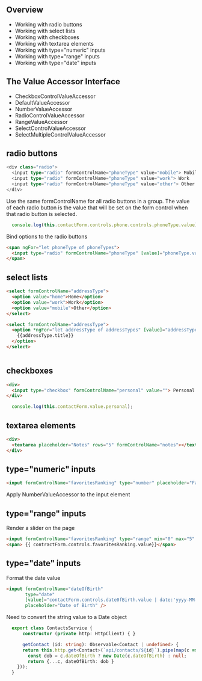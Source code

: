 ## Overview 
- Working with radio buttons
- Working with select lists
- Working with checkboxes
- Working with textarea elements
- Working with type="numeric" inputs
- Working with type="range" inputs
- Working with type="date" inputs


## The Value Accessor Interface
- CheckboxControlValueAccessor
- DefaultValueAccessor
- NumberValueAccessor
- RadioControlValueAccessor
- RangeValueAccessor
- SelectControlValueAccessor
- SelectMultipleControlValueAccessor


## radio buttons
```ts
<div class="radio">
  <input type="radio" formControlName="phoneType" value="mobile"> Mobile
  <input type="radio" formControlName="phoneType" value="work"> Work
  <input type="radio" formControlName="phoneType" value="other"> Other
</div>
```
Use the same formControlName for all radio buttons in a group. The value of each radio button is the value that will be set on the form control when that radio button is selected.
```ts
  console.log(this.contactForm.controls.phone.controls.phoneType.value);
```

Bind options to the radio buttons
```html
<span ngFor="let phoneType of phoneTypes">
  <input type="radio" formControlName="phoneType" [value]="phoneType.value">{{phoneType.label}}
</span>
```
## select lists
```html
<select formControlName="addressType">
  <option value="home">Home</option>
  <option value="work">Work</option>
  <option value="mobile">Other</option>
</select>

<select formControlName="addressType">
  <option *ngFor="let addressType of addressTypes" [value]="addressType.value">
    {{addressType.title}}
  </option>
</select>
```
```ts

```


##  checkboxes
```html
<div>
  <input type="checkbox" formControlName="personal" value=""> Personal
</div>
```

```ts
  console.log(this.contactForm.value.personal);
```

##  textarea elements
```html
<div>
  <textarea placeholder="Notes" rows="5" formControlName="notes"></textarea>
</div>

```

##  type="numeric" inputs
```html
<input formControlName="favoritesRanking" type="number" placeholder="Favorites Ranking" >
```
Apply NumberValueAccessor to the input element


##  type="range" inputs
Render a slider on the page
```html
<input formControlName="favoritesRanking" type="range" min="0" max="5" placeholder="Favorites Ranking"/>
<span> {{ contractForm.controls.favoritesRanking.value}}</span>
```

##  type="date" inputs
Format the date value
```html
<input formControlName="dateOfBirth" 
       type="date" 
       [value]="contactForm.controls.date0fBirth.value | date:'yyyy-MM-dd'" 
       placeholder="Date of Birth" />
```

Need to convert the string value to a Date object

```ts
  export class ContactsService {
      constructor (private http: HttpClient) { }

      getContact (id: string): Observable<Contact | undefined> {
      return this.http.get<Contact>(`api/contacts/${id}`).pipe(map(c => {
        const dob = c.dateOfBirth ? new Date(c.dateOfBirth) : null;
        return {...c, dateOfBirth: dob }
    }));
  }
```
